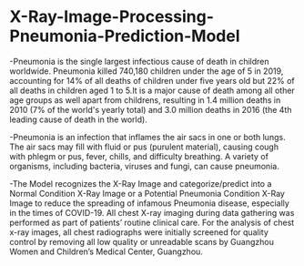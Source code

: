 # X-Ray-Image-Processing-Pneumonia-Prediction-Model

-Pneumonia is the single largest infectious cause of death in children worldwide. Pneumonia killed 740,180 children under the age of 5 in 2019, accounting for 14% of all deaths of children under five years old but 22% of all deaths in children aged 1 to 5.It is a major cause of death among all other age groups as well apart from childrens, resulting in 1.4 million deaths in 2010 (7% of the world's yearly total) and 3.0 million deaths in 2016 (the 4th leading cause of death in the world).

-Pneumonia is an infection that inflames the air sacs in one or both lungs. The air sacs may fill with fluid or pus (purulent material), causing cough with phlegm or pus, fever, chills, and difficulty breathing. A variety of organisms, including bacteria, viruses and fungi, can cause pneumonia.

-The Model recognizes the X-Ray Image and categorize/predict into a Normal Condition X-Ray Image or a Potential Pneumonia Condition X-Ray Image to reduce the spreading of infamous Pneumonia disease, especially in the times of COVID-19. All chest X-ray imaging during data gathering was performed as part of patients’ routine clinical care. For the analysis of chest x-ray images, all chest radiographs were initially screened for quality control by removing all low quality or unreadable scans by Guangzhou Women and Children’s Medical Center, Guangzhou.

